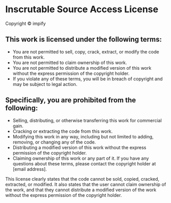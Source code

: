 # Inscrutable Source Access License

Copyright © impify

## This work is licensed under the following terms:
- You are not permitted to sell, copy, crack, extract, or modify the code from this work.
- You are not permitted to claim ownership of this work.
- You are not permitted to distribute a modified version of this work without the express permission of the copyright holder.
- If you violate any of these terms, you will be in breach of copyright and may be subject to legal action.

## Specifically, you are prohibited from the following:
- Selling, distributing, or otherwise transferring this work for commercial gain.
- Cracking or extracting the code from this work.
- Modifying this work in any way, including but not limited to adding, removing, or changing any of the code.
- Distributing a modified version of this work without the express permission of the copyright holder.
- Claiming ownership of this work or any part of it.
If you have any questions about these terms, please contact the copyright holder at [email address].

This license clearly states that the code cannot be sold, copied, cracked, extracted, or modified. It also states that the user cannot claim ownership of the work, and that they cannot distribute a modified version of the work without the express permission of the copyright holder.